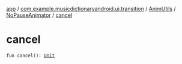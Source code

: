 [app](../../../index.md) / [com.example.musicdictionaryandroid.ui.transition](../../index.md) / [AnimUtils](../index.md) / [NoPauseAnimator](index.md) / [cancel](./cancel.md)

# cancel

`fun cancel(): `[`Unit`](https://kotlinlang.org/api/latest/jvm/stdlib/kotlin/-unit/index.html)